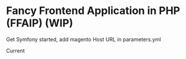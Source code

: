 Fancy Frontend Application in PHP (FFAIP) (WIP)
========

Get Symfony started, add magento Host URL in parameters.yml

Current
